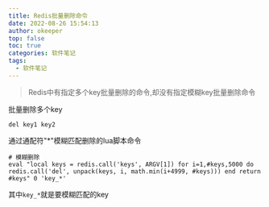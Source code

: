 ```yaml
---
title: Redis批量删除命令
date: 2022-08-26 15:54:13
author: okeeper
top: false
toc: true
categories: 软件笔记
tags:
  - 软件笔记
---
```


> Redis中有指定多个key批量删除的命令,却没有指定模糊key批量删除命令

批量删除多个key
```
del key1 key2
```

通过通配符"*"模糊匹配删除的lua脚本命令
```
# 模糊删除
eval "local keys = redis.call('keys', ARGV[1]) for i=1,#keys,5000 do redis.call('del', unpack(keys, i, math.min(i+4999, #keys))) end return #keys" 0 'key_*'
```
其中`key_*`就是要模糊匹配的key
